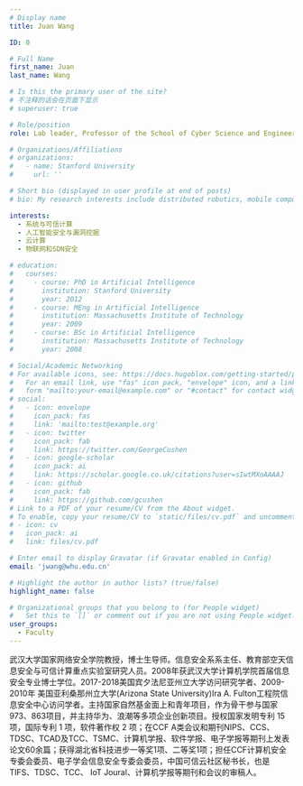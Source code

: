```yaml
---
# Display name
title: Juan Wang

ID: 0

# Full Name 
first_name: Juan
last_name: Wang

# Is this the primary user of the site?
# 不注释的话会在页面下显示
# superuser: true

# Role/position
role: Lab leader, Professor of the School of Cyber Science and Engineering, Wuhan University, Doctor advisor

# Organizations/Affiliations
# organizations:
#   - name: Stanford University
#     url: ''

# Short bio (displayed in user profile at end of posts)
# bio: My research interests include distributed robotics, mobile computing and programmable matter.

interests:
  - 系统与可信计算
  - 人工智能安全与漏洞挖掘
  - 云计算
  - 物联网和SDN安全

# education:
#   courses:
#     - course: PhD in Artificial Intelligence
#       institution: Stanford University
#       year: 2012
#     - course: MEng in Artificial Intelligence
#       institution: Massachusetts Institute of Technology
#       year: 2009
#     - course: BSc in Artificial Intelligence
#       institution: Massachusetts Institute of Technology
#       year: 2008

# Social/Academic Networking
# For available icons, see: https://docs.hugoblox.com/getting-started/page-builder/#icons
#   For an email link, use "fas" icon pack, "envelope" icon, and a link in the
#   form "mailto:your-email@example.com" or "#contact" for contact widget.
# social:
#   - icon: envelope
#     icon_pack: fas
#     link: 'mailto:test@example.org'
#   - icon: twitter
#     icon_pack: fab
#     link: https://twitter.com/GeorgeCushen
#   - icon: google-scholar
#     icon_pack: ai
#     link: https://scholar.google.co.uk/citations?user=sIwtMXoAAAAJ
#   - icon: github
#     icon_pack: fab
#     link: https://github.com/gcushen
# Link to a PDF of your resume/CV from the About widget.
# To enable, copy your resume/CV to `static/files/cv.pdf` and uncomment the lines below.
# - icon: cv
#   icon_pack: ai
#   link: files/cv.pdf

# Enter email to display Gravatar (if Gravatar enabled in Config)
email: 'jwang@whu.edu.cn'

# Highlight the author in author lists? (true/false)
highlight_name: false

# Organizational groups that you belong to (for People widget)
#   Set this to `[]` or comment out if you are not using People widget.
user_groups:
  - Faculty
---
```


武汉大学国家网络安全学院教授，博士生导师。信息安全系系主任、教育部空天信息安全与可信计算重点实验室研究人员。2008年获武汉大学计算机学院首届信息安全专业博士学位。2017-2018美国宾夕法尼亚州立大学访问研究学者、2009-2010年 美国亚利桑那州立大学(Arizona State University)Ira A. Fulton工程院信息安全中心访问学者。主持国家自然基金面上和青年项目，作为骨干参与国家973、863项目，并主持华为、浪潮等多项企业创新项目。授权国家发明专利 15 项，国际专利 1 项，软件著作权 2 项；在CCF A类会议和期刊NIPS、CCS、TDSC、TCAD及TCC、TSMC、计算机学报、软件学报、电子学报等期刊上发表论文60余篇；获得湖北省科技进步一等奖1项、二等奖1项；担任CCF计算机安全专委会委员、电子学会信息安全专委会委员，中国可信云社区秘书长，也是TIFS、TDSC、TCC、 IoT Joural、计算机学报等期刊和会议的审稿人。
